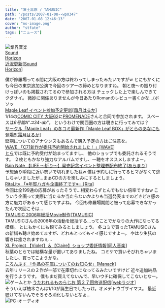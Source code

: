 ```yaml
---
title: "凍土高原 / TAMUSIC"
path: "/posts/2007-01-08--wp0347"
date: "2007-01-08 12:46:13"
cover: "no-image.png"
author: "stfate"
tags: ["ニュース"]
---
```


<style type="text/css">
<!--
p {white-space: pre-wrap};
-->
</style>

<span class="category"><img src="http://stfate.net/img/category1.jpg" alt="業界音楽"></span>
<a class="topics" href="http://sound-horizon.net/" target="_blank">Sound Horizon 近況更新</a><span class="junre">[<a href="http://sound-horizon.net/" target="_blank">Sound Horizon</a>]</span>
<div class="news">僕が修羅場ってる間に大阪の方は終わってしまったみたいですがw
とにもかくにも今日の東京追加公演で今回のツアーの締めとなりますね。
朝と夜～の振り付けっぽいのも掲載されてるので参加される方は
チェックした上で楽しんできてクダサイ。
微妙に関係ありませんが今日あたりRomanのレビュー書くかな…(ボソッ</div>
<a class="topics" href="http://shimotsukin.com/" target="_blank">Maple Leaf イベント参加予定更新</a><span class="junre">[<a href="http://shimotsukin.com/" target="_blank">霜月はるか</a>]</span>
<div class="news">1/14の<a href="http://www.akaboo.jp/" target="_blank">COMIC CITY 大阪62</a>に<a href="http://park17.wakwak.com/~one/promenade/" target="_blank">PROMENADE</a>さんと合同で参加されます。
スペースは<em>6号館A"ユ34-ab"</em>。
というわけで関西圏の方は覗きに行ってみては？</div>
<a class="topics" href="http://www.toranoana.jp/shop/070110mlb/070110mlb.html" target="_blank">サークル「Maple Leaf」の冬コミ最新作「Maple Leaf BOX」がとらのあなにも登場!!</a><span class="junre">[<a href="http://shimotsukin.com/" target="_blank">霜月はるか</a>]</span>
<div class="news">延期についてのアナウンスもあるんで購入予定の方はご注意を。</div>
<a class="topics" href="http://wavesite.sakura.ne.jp/" target="_blank">WAVE 「C71新作が委託予約開始されました！」</a><span class="junre">[<a href="http://wavesite.sakura.ne.jp/" target="_blank">WAVE</a>]</span>
<div class="news"><a href="http://www.toranoana.jp/mailorder/cit/pagekit/0000/00/63/0000006328/index.html" target="_blank">とら</a>では既に予約受付が始まってますし、
他のショップでも委託されるそうです。
２枚ともかなり強力なアルバムですし、一聴をオススメしますよー。</div>
<a class="topics" href="http://www.toranoana.jp/shop/070311rain/070311rain.html" target="_blank">Rain Note 【LIFE ～祈り～】発売記念イベント整理券配布終了</a><span class="junre">[<a href="http://www.aramari.com/" target="_blank">あらまり</a>]</span>
<div class="news">予想通り瞬殺に近い勢いで切れましたねw
僕は予約しに行ってるヒマがなくて逃しちゃいましたが…まぁCDの方を楽しみにするとしましょう。</div>
<a class="topics" href="http://ritarita.jugem.jp/?eid=788" target="_blank">RitaLity 「※年賀ハガキ企画終了です※」</a><span class="junre">[<a href="http://ritarita.jp/" target="_blank">Rita</a>]</span>
<div class="news">今回は全199通の応募があったそうで…相変わらずとんでもない倍率ですねw
こういう企画って実際に当たるか当たらないかよりも当選発表までのどきどき感の方に魅力があるって感じですよね。
今回も修羅場期間と被って応募できなかったんで次回こそは…</div>
<a class="topics" href="http://tam3.name/" target="_blank">TAMUSIC 2006年総括Movie制作</a><span class="junre">[<a href="http://tam3.name/" target="_blank">TAMUSIC</a>]</span>
<div class="news">TAMUSICさんの2006年の活動を総括する…ってことでかなりの大作になってる模様。
とにもかくにも観てみるとしましょう。
冬コミで買ったTAMUSICさんの新譜も聴き始めてますが、どれもとってもイイ感じですよー。
やはり生弦の響きは癒されますねぇ…</div>
<a class="topics" href="http://www.xlproject.cc/" target="_blank">XL Project 【Violet】＆【Claire】ショップ委託情報</a><span class="junre">[<a href="" target="_blank">同人音楽</a>]</span>
<div class="news">秋葉のとらでは結構な量が置いてありましたね。
コミケで買いそびれちゃいましたし、買ってこようかな。</div>
<a class="topics" href="http://manack.jp/" target="_blank">ころんぶす 「作品の在庫についてのお知らせ」</a><span class="junre">[<a href="http://manack.jp/" target="_blank">Manack</a>]</span>
<div class="news">去年リリースの２作が一部で在庫切れになってるみたいですけど
近々追加納品を行うようです。
僕もまだ買えてないんで、早いウチに確保してこないとなー。</div>
<span class="category"><img src="http://stfate.net/img/category2.jpg" alt="ゲームとか"></span>
<a class="topics" href="http://www.onsen.ag/" target="_blank">うたわれるものらじお 第２７回放送配信</a><span class="junre">[<a href="" target="_blank">webラジオ</a>]</span>
<div class="news">そういえば柚木さんは1/10が誕生日でしたっけ。オメデトウゴザイマス。
最近聴けてないんでそろそろ消化しないとなぁ…</div>
<span class="category"><img src="http://stfate.net/img/category3.jpg" alt="PC･オーディオ"></span>
